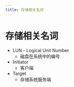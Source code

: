 ```yaml
---
title: 存储相关名词
---
```


# 存储相关名词
* LUN - Logical Unit Number
  * 磁盘在系统中的编号
* Initiator
  * 客户端
* Target
  * 存储系统服务端
